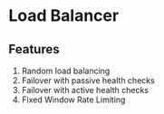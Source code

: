 # Load Balancer

## Features

1. Random load balancing
1. Failover with passive health checks
1. Failover with active health checks
1. Fixed Window Rate Limiting
